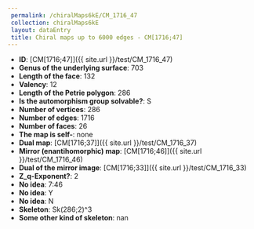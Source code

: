 ```yaml
--- 
 permalink: /chiralMaps6kE/CM_1716_47 
 collection: chiralMaps6kE
 layout: dataEntry
 title: Chiral maps up to 6000 edges - CM[1716;47]
---
```


- **ID**: [CM[1716;47]]({{ site.url }}/test/CM_1716_47)
- **Genus of the underlying surface**: 703
- **Length of the face**: 132
- **Valency**: 12
- **Length of the Petrie polygon**: 286
- **Is the automorphism group solvable?**: S
- **Number of vertices**: 286
- **Number of edges**: 1716
- **Number of faces**: 26
- **The map is self-**: none
- **Dual map**: [CM[1716;37]]({{ site.url }}/test/CM_1716_37)
- **Mirror (enantihomorphic) map**: [CM[1716;46]]({{ site.url }}/test/CM_1716_46)
- **Dual of the mirror image**: [CM[1716;33]]({{ site.url }}/test/CM_1716_33)
- **Z_q-Exponent?**: 2
- **No idea**:  7:46
- **No idea**: Y
- **No idea**: N
- **Skeleton**: Sk(286;2)^3
- **Some other kind of skeleton**: nan
